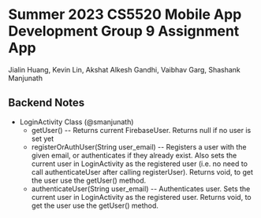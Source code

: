 # Summer 2023 CS5520 Mobile App Development Group 9 Assignment App

Jialin Huang, Kevin Lin, Akshat Alkesh Gandhi, Vaibhav Garg, Shashank Manjunath

## Backend Notes

- LoginActivity Class (@smanjunath)
  - getUser() -- Returns current FirebaseUser. Returns null if no user is set
    yet
  - registerOrAuthUser(String user_email) -- Registers a user with the given
    email, or authenticates if they already exist. Also sets the current user
    in LoginActivity as the registered user (i.e. no need to call
    authenticateUser after calling registerUser). Returns void, to get the user
    use the getUser() method.
  - authenticateUser(String user_email) -- Authenticates user. Sets the current
    user in LoginActivity as the registered user. Returns void, to get the user
    use the getUser() method.
